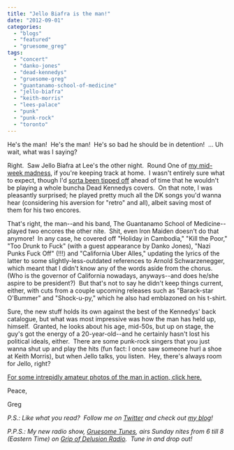 ```yaml
---
title: "Jello Biafra is the man!"
date: "2012-09-01"
categories: 
  - "blogs"
  - "featured"
  - "gruesome_greg"
tags: 
  - "concert"
  - "danko-jones"
  - "dead-kennedys"
  - "gruesome-greg"
  - "guantanamo-school-of-medicine"
  - "jello-biafra"
  - "keith-morris"
  - "lees-palace"
  - "punk"
  - "punk-rock"
  - "toronto"
---
```


He's the man!  He's the man!  He's so bad he should be in detention!  ... Uh wait, what was I saying?

Right.  Saw Jello Biafra at Lee's the other night.  Round One of [my mid-week madness](http://www.hellbound.ca/2012/08/theres-a-whole-whack-of-mid-week-madness-coming-up-on-my-calendar/), if you're keeping track at home.  I wasn't entirely sure what to expect, though I'd [sorta been tipped off](http://gruesomeviews.com/2012/08/29/hats-off-to-jello-biafra/) ahead of time that he wouldn't be playing a whole buncha Dead Kennedys covers.  On that note, I was pleasantly surprised; he played pretty much all the DK songs you'd wanna hear (considering his aversion for "retro" and all), albeit saving most of them for his two encores.

That's right, the man--and his band, The Guantanamo School of Medicine--played two encores the other nite.  Shit, even Iron Maiden doesn't do that anymore!  In any case, he covered off "Holiday in Cambodia," "Kill the Poor," "Too Drunk to Fuck" (with a guest appearance by Danko Jones), "Nazi Punks Fuck Off" (!!!) and "California Uber Alles," updating the lyrics of the latter to some slightly-less-outdated references to Arnold Schwarzenegger, which meant that I didn't know any of the words aside from the chorus.  (Who is the governor of California nowadays, anyways--and does he/she aspire to be president?)  But that's not to say he didn't keep things current, either, with cuts from a couple upcoming releases such as "Barack-star O'Bummer" and "Shock-u-py," which he also had emblazoned on his t-shirt.

Sure, the new stuff holds its own against the best of the Kennedys' back catalogue, but what was most impressive was how the man has held up, himself.  Granted, he looks about his age, mid-50s, but up on stage, the guy's got the energy of a 20-year-old--and he certainly hasn't lost his political ideals, either.  There are some punk-rock singers that you just wanna shut up and play the hits (fun fact: I once saw someone hurl a shoe at Keith Morris), but when Jello talks, you listen.  Hey, there's always room for Jello, right?

[For some intrepidly amateur photos of the man in action, click here.](http://gruesomeviews.com/2012/08/30/amateur-concert-photography-hour-jello-biafra-the-guantanamo-school-of-medicine-lees-palace-toronto/)

Peace,

Greg

_P.S.: Like what you read?  Follow me on [Twitter](http://twitter.com/gruesomeviews) and check out [my blog](http://gruesomeviews.com/)!_

_P.P.S.: My new radio show, [Gruesome Tunes](http://gruesomeviews.com/category/music/gruesome-tunes/), airs Sunday nites from 6 till 8 (Eastern Time) on [Grip of Delusion Radio](http://www.steamingheathen.com/delusion/).  Tune in and drop out!_
